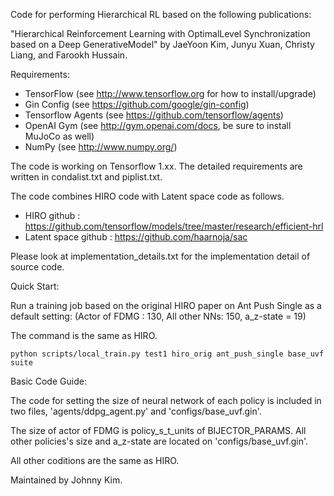 Code for performing Hierarchical RL based on the following publications:

"Hierarchical Reinforcement Learning with OptimalLevel Synchronization based on a Deep GenerativeModel" by
JaeYoon Kim, Junyu Xuan, Christy Liang, and Farookh Hussain.

Requirements:
* TensorFlow (see http://www.tensorflow.org for how to install/upgrade)
* Gin Config (see https://github.com/google/gin-config)
* Tensorflow Agents (see https://github.com/tensorflow/agents)
* OpenAI Gym (see http://gym.openai.com/docs, be sure to install MuJoCo as well)
* NumPy (see http://www.numpy.org/)

The code is working on Tensorflow 1.xx.
The detailed requirements are written in condalist.txt and piplist.txt.

The code combines HIRO code with Latent space code as follows.

* HIRO github : https://github.com/tensorflow/models/tree/master/research/efficient-hrl
* Latent space github : https://github.com/haarnoja/sac

Please look at implementation_details.txt for the implementation detail of source code.

Quick Start:

Run a training job based on the original HIRO paper on Ant Push Single as a default setting:
(Actor  of  FDMG  :  130,  All  other  NNs:  150, a_z-state =  19)

The command is the same as HIRO.

```
python scripts/local_train.py test1 hiro_orig ant_push_single base_uvf suite
```

Basic Code Guide:

The code for setting the size of neural network of each policy is included in two
files, 'agents/ddpg_agent.py' and 'configs/base_uvf.gin'.

The size of actor of FDMG is policy_s_t_units of BIJECTOR_PARAMS.
All other policies's size and a_z-state are located on 'configs/base_uvf.gin'.

All other coditions are the same as HIRO.

Maintained by Johnny Kim.
